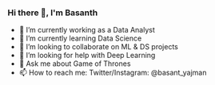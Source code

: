 ### Hi there 👋, I'm Basanth

- 🔭 I’m currently working as a Data Analyst
- 🌱 I’m currently learning Data Science
- 👯 I’m looking to collaborate on ML & DS projects
- 🤔 I’m looking for help with Deep Learning
- 💬 Ask me about Game of Thrones
- 📫 How to reach me: Twitter/Instagram: @basant_yajman

